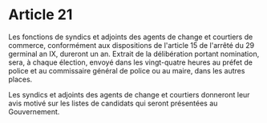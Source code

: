 # Article 21

Les fonctions de syndics et adjoints des agents de change et courtiers de commerce, conformément aux dispositions de l'article 15 de l'arrêté du 29 germinal an IX, dureront un an. Extrait de la délibération portant nomination, sera, à chaque élection, envoyé dans les vingt-quatre heures au préfet de police et au commissaire général de police ou au maire, dans les autres places.

Les syndics et adjoints des agents de change et courtiers donneront leur avis motivé sur les listes de candidats qui seront présentées au Gouvernement.
